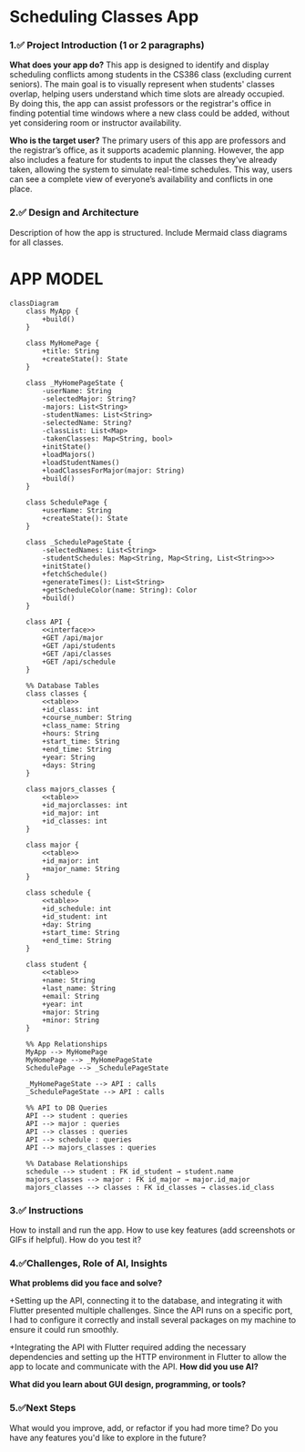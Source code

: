 # Scheduling Classes App
### 1.✅ Project Introduction (1 or 2 paragraphs)
__What does your app do?__
This app is designed to identify and display scheduling conflicts among students in the CS386 class (excluding current seniors). The main goal is to visually represent when students' classes overlap, helping users understand which time slots are already occupied. By doing this, the app can assist professors or the registrar's office in finding potential time windows where a new class could be added, without yet considering room or instructor availability.

__Who is the target user?__
The primary users of this app are professors and the registrar’s office, as it supports academic planning. However, the app also includes a feature for students to input the classes they’ve already taken, allowing the system to simulate real-time schedules. This way, users can see a complete view of everyone’s availability and conflicts in one place.
### 2.✅ Design and Architecture

Description of how the app is structured.
Include Mermaid class diagrams for all classes.

# APP MODEL
```mermaid
classDiagram
    class MyApp {
        +build()
    }

    class MyHomePage {
        +title: String
        +createState(): State
    }

    class _MyHomePageState {
        -userName: String
        -selectedMajor: String?
        -majors: List<String>
        -studentNames: List<String>
        -selectedName: String?
        -classList: List<Map>
        -takenClasses: Map<String, bool>
        +initState()
        +loadMajors()
        +loadStudentNames()
        +loadClassesForMajor(major: String)
        +build()
    }

    class SchedulePage {
        +userName: String
        +createState(): State
    }

    class _SchedulePageState {
        -selectedNames: List<String>
        -studentSchedules: Map<String, Map<String, List<String>>>
        +initState()
        +fetchSchedule()
        +generateTimes(): List<String>
        +getScheduleColor(name: String): Color
        +build()
    }

    class API {
        <<interface>>
        +GET /api/major
        +GET /api/students
        +GET /api/classes
        +GET /api/schedule
    }

    %% Database Tables
    class classes {
        <<table>>
        +id_class: int
        +course_number: String
        +class_name: String
        +hours: String
        +start_time: String
        +end_time: String
        +year: String
        +days: String
    }

    class majors_classes {
        <<table>>
        +id_majorclasses: int
        +id_major: int
        +id_classes: int
    }

    class major {
        <<table>>
        +id_major: int
        +major_name: String
    }

    class schedule {
        <<table>>
        +id_schedule: int
        +id_student: int
        +day: String
        +start_time: String
        +end_time: String
    }

    class student {
        <<table>>
        +name: String
        +last_name: String
        +email: String
        +year: int
        +major: String
        +minor: String
    }

    %% App Relationships
    MyApp --> MyHomePage
    MyHomePage --> _MyHomePageState
    SchedulePage --> _SchedulePageState

    _MyHomePageState --> API : calls
    _SchedulePageState --> API : calls

    %% API to DB Queries
    API --> student : queries
    API --> major : queries
    API --> classes : queries
    API --> schedule : queries
    API --> majors_classes : queries

    %% Database Relationships
    schedule --> student : FK id_student → student.name
    majors_classes --> major : FK id_major → major.id_major
    majors_classes --> classes : FK id_classes → classes.id_class
```

### 3.✅ Instructions 
How to install and run the app.
How to use key features (add screenshots or GIFs if helpful).
How do you test it?
### 4.✅Challenges, Role of AI, Insights
__What problems did you face and solve?__

+Setting up the API, connecting it to the database, and integrating it with Flutter presented multiple challenges. Since the API runs on a specific port, I had to configure it correctly and install several packages on my machine to ensure it could run smoothly.

+Integrating the API with Flutter required adding the necessary dependencies and setting up the HTTP environment in Flutter to allow the app to locate and communicate with the API.
__How did you use AI?__


__What did you learn about GUI design, programming, or tools?__

### 5.✅Next Steps
What would you improve, add, or refactor if you had more time?
Do you have any features you'd like to explore in the future?
